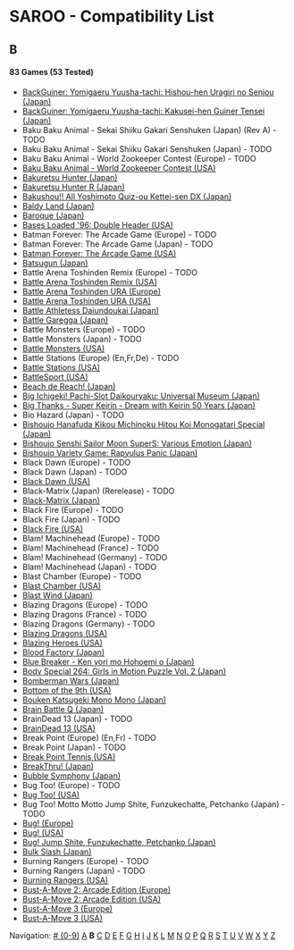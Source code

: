 # SAROO - Compatibility List

## B

#### 83 Games (53 Tested)

- [BackGuiner: Yomigaeru Yuusha-tachi: Hishou-hen Uragiri no Senjou (Japan)](../../../Regions/Retails/Japan/T-19907G/01/README.md)
- [BackGuiner: Yomigaeru Yuusha-tachi: Kakusei-hen Guiner Tensei (Japan)](../../../Regions/Retails/Japan/T-19906G/01/README.md)
- Baku Baku Animal - Sekai Shiiku Gakari Senshuken (Japan) (Rev A) - TODO
- Baku Baku Animal - Sekai Shiiku Gakari Senshuken (Japan) - TODO
- Baku Baku Animal - World Zookeeper Contest (Europe) - TODO
- [Baku Baku Animal - World Zookeeper Contest (USA)](../../../Regions/Retails/USA/MK-81501/01/README.md)
- [Bakuretsu Hunter (Japan)](../../../Regions/Retails/Japan/T-22402G/01/README.md)
- [Bakuretsu Hunter R (Japan)](../../../Regions/Retails/Japan/T-24903G/01/README.md)
- [Bakushou!! All Yoshimoto Quiz-ou Kettei-sen DX (Japan)](../../../Regions/Retails/Japan/T-20001G/01/README.md)
- [Baldy Land (Japan)](../../../Regions/Retails/Japan/T-20608G/01/README.md)
- [Baroque (Japan)](../../../Regions/Retails/Japan/T-33901G/01/README.md)
- [Bases Loaded '96: Double Header (USA)](../../../Regions/Retails/USA/T-5703H/01/README.md)
- Batman Forever: The Arcade Game (Europe) - TODO
- Batman Forever: The Arcade Game (Japan) - TODO
- [Batman Forever: The Arcade Game (USA)](../../../Regions/Retails/USA/T-8140H/01/README.md)
- [Batsugun (Japan)](../../../Regions/Retails/Japan/T-1248G/01/README.md)
- Battle Arena Toshinden Remix (Europe) - TODO
- [Battle Arena Toshinden Remix (USA)](../../../Regions/Retails/USA/MK-81029/01/README.md)
- [Battle Arena Toshinden URA (Europe)](../../../Regions/Retails/Europe/MK-81054/01/README.md)
- [Battle Arena Toshinden URA (USA)](../../../Regions/Retails/USA/MK-81054/01/README.md)
- [Battle Athletess Daiundoukai (Japan)](../../../Regions/Retails/Japan/T-24601G/01/README.md)
- [Battle Garegga (Japan)](../../../Regions/Retails/Japan/T-10627G/01/README.md)
- Battle Monsters (Europe) - TODO
- Battle Monsters (Japan) - TODO
- [Battle Monsters (USA)](../../../Regions/Retails/USA/T-8137H/01/README.md)
- Battle Stations (Europe) (En,Fr,De) - TODO
- [Battle Stations (USA)](../../../Regions/Retails/USA/T-5021H/01/README.md)
- [BattleSport (USA)](../../../Regions/Retails/USA/T-8149H/01/README.md)
- [Beach de Reach! (Japan)](../../../Regions/Retails/Japan/T-29004G/01/README.md)
- [Big Ichigeki! Pachi-Slot Daikouryaku: Universal Museum (Japan)](../../../Regions/Retails/Japan/T-16704G/01/README.md)
- [Big Thanks - Super Keirin - Dream with Keirin 50 Years (Japan)](../../../Regions/Retails/Japan/6106987/01/README.md)
- Bio Hazard (Japan) - TODO
- [Bishoujo Hanafuda Kikou Michinoku Hitou Koi Monogatari Special (Japan)](../../../Regions/Retails/Japan/T-36701G/01/README.md)
- [Bishoujo Senshi Sailor Moon SuperS: Various Emotion (Japan)](../../../Regions/Retails/Japan/T-15701G/01/README.md)
- [Bishoujo Variety Game: Rapyulus Panic (Japan)](../../../Regions/Retails/Japan/T-21503G/01/README.md)
- Black Dawn (Europe) - TODO
- Black Dawn (Japan) - TODO
- [Black Dawn (USA)](../../../Regions/Retails/USA/T-7027H/01/README.md)
- Black-Matrix (Japan) (Rerelease) - TODO
- [Black-Matrix (Japan)](../../../Regions/Retails/Japan/T-20113G/01/README.md)
- Black Fire (Europe) - TODO
- Black Fire (Japan) - TODO
- [Black Fire (USA)](../../../Regions/Retails/USA/MK-81003/01/README.md)
- Blam! Machinehead (Europe) - TODO
- Blam! Machinehead (France) - TODO
- Blam! Machinehead (Germany) - TODO
- Blam! Machinehead (Japan) - TODO
- Blast Chamber (Europe) - TODO
- [Blast Chamber (USA)](../../../Regions/Retails/USA/T-13003H/01/README.md)
- [Blast Wind (Japan)](../../../Regions/Retails/Japan/T-1810G/01/README.md)
- Blazing Dragons (Europe) - TODO
- Blazing Dragons (France) - TODO
- Blazing Dragons (Germany) - TODO
- [Blazing Dragons (USA)](../../../Regions/Retails/USA/T-15907H/01/README.md)
- [Blazing Heroes (USA)](../../../Regions/Retails/USA/MK-81303/01/README.md)
- [Blood Factory (Japan)](../../../Regions/Retails/Japan/T-12504G/01/README.md)
- [Blue Breaker - Ken yori mo Hohoemi o (Japan)](../../../Regions/Retails/Japan/T-4315G/01/README.md)
- [Body Special 264: Girls in Motion Puzzle Vol. 2 (Japan)](../../../Regions/Retails/Japan/T-21003G/01/README.md)
- [Bomberman Wars (Japan)](../../../Regions/Retails/Japan/T-14320G/01/README.md)
- [Bottom of the 9th (USA)](../../../Regions/Retails/USA/T-9505H/01/README.md)
- [Bouken Katsugeki Mono Mono (Japan)](../../../Regions/Retails/Japan/T-21508G/01/README.md)
- [Brain Battle Q (Japan)](../../../Regions/Retails/Japan/T-25701G/01/README.md)
- BrainDead 13 (Japan) - TODO
- [BrainDead 13 (USA)](../../../Regions/Retails/USA/T-12103H/01/README.md)
- Break Point (Europe) (En,Fr) - TODO
- Break Point (Japan) - TODO
- [Break Point Tennis (USA)](../../../Regions/Retails/USA/T-8145H/01/README.md)
- [BreakThru! (Japan)](../../../Regions/Retails/Japan/T-21501G/01/README.md)
- [Bubble Symphony (Japan)](../../../Regions/Retails/Japan/T-19905G/01/README.md)
- Bug Too! (Europe) - TODO
- [Bug Too! (USA)](../../../Regions/Retails/USA/MK-81040/01/README.md)
- Bug Too! Motto Motto Jump Shite, Funzukechatte, Petchanko (Japan) - TODO
- [Bug! (Europe)](../../../Regions/Retails/Europe/MK-81004/01/README.md)
- [Bug! (USA)](../../../Regions/Retails/USA/GM-81004/01/README.md)
- [Bug! Jump Shite, Funzukechatte, Petchanko (Japan)](../../../Regions/Retails/Japan/GS-9063/01/README.md)
- [Bulk Slash (Japan)](../../../Regions/Retails/Japan/T-14310G/01/README.md)
- Burning Rangers (Europe) - TODO
- Burning Rangers (Japan) - TODO
- [Burning Rangers (USA)](../../../Regions/Retails/USA/MK-81803/01/README.md)
- [Bust-A-Move 2: Arcade Edition (Europe)](../../../Regions/Retails/Europe/T-8132H-50/01/README.md)
- [Bust-A-Move 2: Arcade Edition (USA)](../../../Regions/Retails/USA/T-8132H/01/README.md)
- [Bust-A-Move 3 (Europe)](../../../Regions/Retails/Europe/T-8155H-50/01/README.md)
- [Bust-A-Move 3 (USA)](../../../Regions/Retails/USA/T-31103H/01/README.md)

Navigation:
[# (0-9)](./09.md) [A](./A.md) **B** [C](./C.md) [D](./D.md) [E](./E.md) [F](./F.md) [G](./G.md) [H](./H.md) [I](./I.md) [J](./J.md) [K](./K.md) [L](./L.md) [M](./M.md) [N](./N.md) [O](./O.md) [P](./P.md) [Q](./Q.md) [R](./R.md) [S](./S.md) [T](./T.md) [U](./U.md) [V](./V.md) [W](./W.md) [X](./X.md) [Y](./Y.md) [Z](./Z.md)
